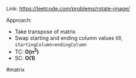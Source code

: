 Link: https://leetcode.com/problems/rotate-image/

Approach:
- Take transpose of matrix
- Swap starting and ending column values till, `startingColumn<endingColumn`
- TC: **O(n<sup>2</sup>)**
- SC: **O(1)**

#matrix 